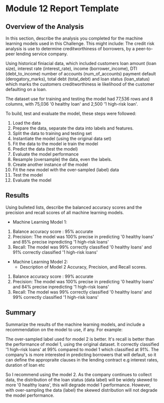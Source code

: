 # Module 12 Report Template

## Overview of the Analysis

In this section, describe the analysis you completed for the machine learning models used in this Challenge. This might include:
The credit risk analysis is use to determine creditworthiness of borrowers, by a peer-to-peer lending service company.

Using historical finiacial data, which included customers loan amount (loan size), interest rate (interest_rate), income (borrower_income), DTI (debt_to_income) number of accounts (num_of_accounts)
payment default (derogatory_marks), total debt (total_debt) and loan status (loan_status) which marks the customers creditworthiness ie likelihood of the customer defaulting on a loan. 

The dataset use for training and testing the model had 77,536 rows and 8 columns, with 75,036 '0 healthy loan' and 2,500 '1 high-risk loan'.

To build, test and evaluate the model, these steps were followed:

1. Load the data
2. Prepare the data, separate the data into labels and features.
3. Split the data to training and testing set
4. Instantiate the model (using the original data set)
5. Fit the data to the model ie train the model
6. Predict the data (test the model)
7. Evaluate the model performance
8. Resample (oversample) the data, even the labels.
9. Create another instance of the model
10. Fit the new model with the over-sampled (label) data
11. Test the model 
12. Evaluate the model



## Results

Using bulleted lists, describe the balanced accuracy scores and the precision and recall scores of all machine learning models.

* Machine Learning Model 1:
 1. Balance accuracy score : 95% accurate
 2. Precision: The model was 100% precise in predicting '0 healthy loans' and 85% precise inpredicting '1 high-risk loans'
 3. Recall: The model was 99% correctly classified '0 healthy loans' and 91% correctly classified '1 high-risk loans'



* Machine Learning Model 2:
  * Description of Model 2 Accuracy, Precision, and Recall scores.
  
 1. Balance accuracy score : 99% accurate
 2. Precision: The model was 100% precise in predicting '0 healthy loans' and 84% precise inpredicting '1 high-risk loans'
 3. Recall: The model was 99% correctly classified '0 healthy loans' and 99% correctly classified '1 high-risk loans'

## Summary

Summarize the results of the machine learning models, and include a recommendation on the model to use, if any. For example:

The over-sampled label used for model 2 is better. It's recall is better than the performance of model 1, using the original dataset. 
It correctly classified '1 high-risk loans' at 99% compared to model 1 which classified at 91%. 
The company's is more interested in predicting borrowers that will default, so it can define the appropraite clauses in the lending contract e.g interest rates, duration of loan etc

So I recommend using the model 2. As the company continues to collect data, the distribution of the loan status (data label) will be widely skewed to more '0 healthy loans',
this will degrade model 1 performance.
However, with over-sampling the data (label) the skewed distribution will not degrade the model performance. 


